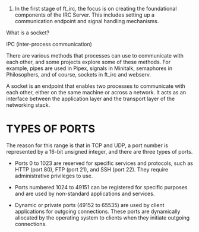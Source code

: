 1) In the first stage of ft_irc, the focus is on creating the foundational components of the IRC Server. This includes setting up a communication endpoint and signal handling mechanisms.

What is a socket?

IPC (inter-process communication)

There are various methods that processes can use to communicate with each other, and some projects explore some of these methods. For example, pipes are used in Pipex, signals in Minitalk, semaphores in Philosophers, and of course, sockets in ft_irc and webserv.

A socket is an endpoint that enables two processes to communicate with each other, either on the same machine or across a network. It acts as an interface between the application layer and the transport layer of the networking stack.



# TYPES OF PORTS

The reason for this range is that in TCP and UDP, a port number is represented by a 16-bit unsigned integer, and there are three types of ports.

* Ports 0 to 1023 are reserved for specific services and protocols, such as HTTP (port 80), FTP (port 21), and SSH (port 22). They require administrative privileges to use.


* Ports numbered 1024 to 49151 can be registered for specific purposes and are used by non-standard applications and services.

* Dynamic or private ports (49152 to 65535) are used by client applications for outgoing connections. These ports are dynamically allocated by the operating system to clients when they initiate outgoing connections.